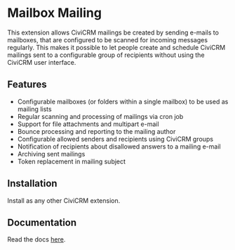# Mailbox Mailing

This extension allows CiviCRM mailings be created by sending e-mails to
mailboxes, that are configured to be scanned for incoming messages regularly.
This makes it possible to let people create and schedule CiviCRM mailings sent
to a configurable group of recipients without using the CiviCRM user interface.

## Features

-   Configurable mailboxes (or folders within a single mailbox) to be used as
    mailing lists
-   Regular scanning and processing of mailings via cron job
-   Support for file attachments and multipart e-mail
-   Bounce processing and reporting to the mailing author
-   Configurable allowed senders and recipients using CiviCRM groups
-   Notification of recipients about disallowed answers to a mailing e-mail
-   Archiving sent mailings
-   Token replacement in mailing subject

## Installation

Install as any other CiviCRM extension.

## Documentation

Read the docs [here]([url](https://docs.civicrm.org/mailboxmailing/en/latest/)).

